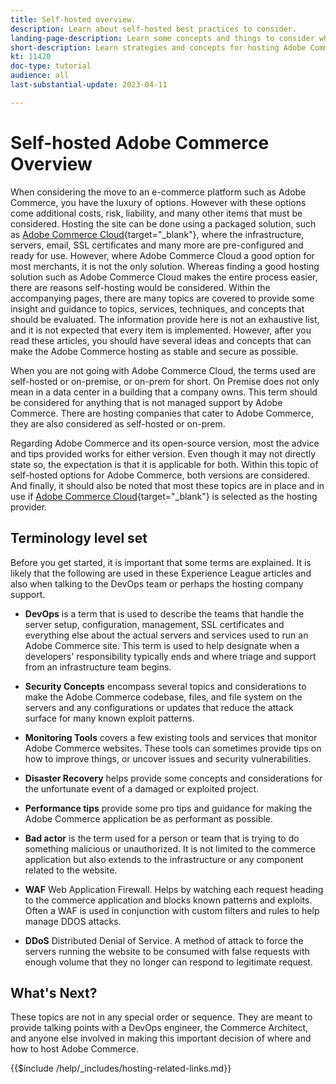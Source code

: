 ```yaml
---
title: Self-hosted overview.
description: Learn about self-hosted best practices to consider.
landing-page-description: Learn some concepts and things to consider when hosting Adobe Commerce on your own.
short-description: Learn strategies and concepts for hosting Adobe Commerce yourself.
kt: 11420
doc-type: tutorial
audience: all
last-substantial-update: 2023-04-11

---
```


# Self-hosted Adobe Commerce Overview

When considering the move to an e-commerce platform such as Adobe Commerce, you have the luxury of options. However with these options come additional costs, risk, liability, and many other items that must be considered. Hosting the site can be done using a packaged solution, such as [Adobe Commerce Cloud](https://experienceleague.adobe.com/docs/commerce-learn/tutorials/getting-started/cloud/1-overview.html){target="_blank"}, where the infrastructure, servers, email, SSL certificates and many more are pre-configured and ready for use. However, where Adobe Commerce Cloud a good option for most merchants, it is not the only solution. Whereas finding a good hosting solution such as Adobe Commerce Cloud makes the entire process easier, there are reasons self-hosting would be considered. Within the accompanying pages, there are many topics are covered to provide some insight and guidance to topics, services, techniques, and concepts that should be evaluated. The information provide here is not an exhaustive list, and it is not expected that every item is implemented. However, after you read these articles, you should have several ideas and concepts that can make the Adobe Commerce hosting as stable and secure as possible.

When you are not going with Adobe Commerce Cloud, the terms used are self-hosted or on-premise, or on-prem for short. On Premise does not only mean in a data center in a building that a company owns. This term should be considered for anything that is not managed support by Adobe Commerce. There are hosting companies that cater to Adobe Commerce, they are also considered as self-hosted or on-prem. 

Regarding Adobe Commerce and its open-source version, most the advice and tips provided works for either version. Even though it may not directly state so, the expectation is that it is applicable for both. Within this topic of self-hosted options for Adobe Commerce, both versions are considered. And finally, it should also be noted that most these topics are in place and in use if [Adobe Commerce Cloud](https://experienceleague.adobe.com/docs/commerce-learn/tutorials/getting-started/cloud/1-overview.html){target="_blank"} is selected as the hosting provider.

## Terminology level set

Before you get started, it is important that some terms are explained. It is likely that the following are used in these Experience League articles and also when talking to the DevOps team or perhaps the hosting company support. 

*   **DevOps** is a term that is used to describe the teams that handle the server setup, configuration, management, SSL certificates and everything else about the actual servers and services used to run an Adobe Commerce site. This term is used to help designate when a developers' responsibility typically ends and where triage and support from an infrastructure team begins. 

*   **Security Concepts** encompass several topics and considerations to make the Adobe Commerce codebase, files, and file system on the servers and any configurations or updates that reduce the attack surface for many known exploit patterns.

*   **Monitoring Tools** covers a few existing tools and services that monitor Adobe Commerce websites. These tools can sometimes provide tips on how to improve things, or uncover issues and security vulnerabilities.

*   **Disaster Recovery** helps provide some concepts and considerations for the unfortunate event of a damaged or exploited project.

*   **Performance tips** provide some pro tips and guidance for making the Adobe Commerce application be as performant as possible.

*   **Bad actor** is the term used for a person or team that is trying to do something malicious or unauthorized. It is not limited to the commerce application but also extends to the infrastructure or any component related to the website.

*   **WAF** Web Application Firewall.  Helps by watching each request heading to the commerce application and blocks known patterns and exploits.  Often a WAF is used in conjunction with custom filters and rules to help manage DDOS attacks.

*   **DDoS** Distributed Denial of Service.  A method of attack to force the servers running the website to be consumed with false requests with enough volume that they no longer can respond to legitimate request.

## What's Next?

These topics are not in any special order or sequence. They are meant to provide talking points with a DevOps engineer, the Commerce Architect, and anyone else involved in making this important decision of where and how to host Adobe Commerce.

{{$include /help/_includes/hosting-related-links.md}}
